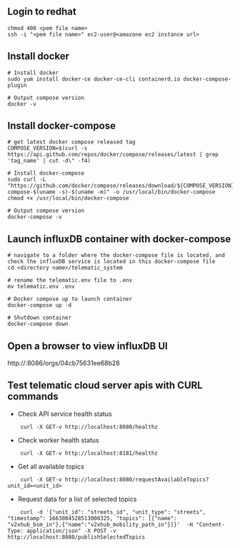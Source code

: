 ## Login to redhat
```
chmod 400 <pem file name>
ssh -i "<pem file name>" ec2-user@<amazone ec2 instance url>
```

## Install docker
```
# Install docker
sudo yum install docker-ce docker-ce-cli containerd.io docker-compose-plugin

# Output compose version
docker -v
```

## Install docker-compose 
```
# get latest docker compose released tag
COMPOSE_VERSION=$(curl -s https://api.github.com/repos/docker/compose/releases/latest | grep 'tag_name' | cut -d\" -f4)

# Install docker-compose
sudo curl -L "https://github.com/docker/compose/releases/download/${COMPOSE_VERSION}/docker-compose-$(uname -s)-$(uname -m)" -o /usr/local/bin/docker-compose
chmod +x /usr/local/bin/docker-compose

# Output compose version
docker-compose -v

```

## Launch influxDB container with docker-compose
```
# navigate to a folder where the docker-compose file is located, and check the influxDB service is located in this docker-compose file
cd <directory name>/telematic_system

# rename the telematic.env file to .env
mv telematic.env .env

# Docker compose up to launch container
docker-compose up -d

# Shutdown container
docker-compose down
```

## Open a browser to view influxDB UI
http://<amazone ec2 instance url>:8086/orgs/04cb75631ee68b28

## Test telematic cloud server apis with CURL commands
- Check API service health status
```
    curl -X GET-v http://localhost:8080/healthz
```

- Check worker health status
```
    curl -X GET-v http://localhost:8181/healthz
```

- Get all available topics
```
    curl -X GET-v http://localhost:8080/requestAvailableTopics?unit_id=<unit_id>
```

- Request data for a list of selected topics
```
	curl -d '{"unit_id": "streets_id", "unit_type": "streets", "timestamp": 1663084528513000325, "topics": [{"name": "v2xhub_bsm_in"},{"name":"v2xhub_mobility_path_in"}]}'  -H "Content-Type: application/json" -X POST -v http://localhost:8080/publishSelectedTopics
```